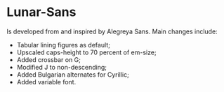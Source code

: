 # Lunar-Sans
Is developed from and inspired by Alegreya Sans. Main changes include:

- Tabular lining figures as default;
- Upscaled caps-height to 70 percent of em-size;
- Added crossbar on G;
- Modified J to non-descending;
- Added Bulgarian alternates for Cyrillic;
- Added variable font.
